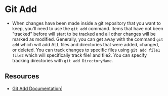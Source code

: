 # Git Add
- When changes have been made inside a git repository that you want to keep, you'll need to use the `git add` command. 
Items that have not been "tracked" before will start to be tracked and all other changes will be marked as modified. Generally, you can get away with the command `git add` which will add ALL files and directories that were added, changed, or deleted. You can track changes to specific files using `git add file1 file2` which will specifically track file1 and file2. You can specify tracking directories with `git add DirectoryName`.

## Resources
- [Git Add Documentation](https://git-scm.com/docs/git-add)]